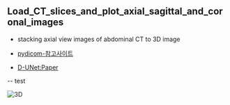 ## Load_CT_slices_and_plot_axial_sagittal_and_coronal_images
- stacking axial view images of abdominal CT to 3D image

- [pydicom-참고사이트](https://pydicom.github.io/pydicom/stable/auto_examples/image_processing/reslice.html#sphx-glr-auto-examples-image-processing-reslice-py)

- [D-UNet:Paper](https://arxiv.org/pdf/1908.05104v1.pdf)

-- test

![3D](https://github.com/YongJu114/3D_View_Generation_From_2D_Images_OPENCV/raw/master/3D.JPG)
